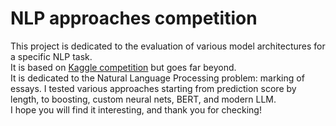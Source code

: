 # NLP approaches competition  

This project is dedicated to the evaluation of various model architectures for a specific NLP task.  
It is based on [Kaggle competition](https://www.kaggle.com/competitions/learning-agency-lab-automated-essay-scoring-2/overview) but goes far beyond.  
It is dedicated to the Natural Language Processing problem: marking of essays. I tested various approaches starting from prediction score by length, to boosting, custom neural nets, BERT, and modern LLM.  
I hope you will find it interesting, and thank you for checking!  
